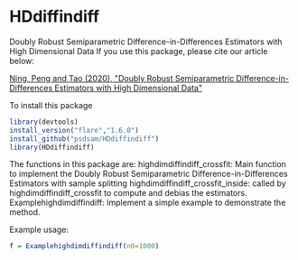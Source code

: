 # HDdiffindiff
Doubly Robust Semiparametric Difference-in-Differences Estimators with High Dimensional Data
If you use this package, please cite our article below:

[Ning, Peng and Tao (2020), "Doubly Robust Semiparametric Difference-in-Differences Estimators with High Dimensional Data"]()

To install this package
```R
library(devtools) 
install_version("flare","1.6.0")
install_github("psdsam/HDdiffindiff")
library(HDdiffindiff)
```

The functions in this package are:
highdimdiffindiff_crossfit: Main function to implement the Doubly Robust Semiparametric Difference-in-Differences Estimators with sample splitting
highdimdiffindiff_crossfit_inside: called by highdimdiffindiff_crossfit to compute and debias the estimators. 
Examplehighdimdiffindiff: Implement a simple example to demonstrate the method. 

Example usage:
```R
f = Examplehighdimdiffindiff(n0=1000)
```


